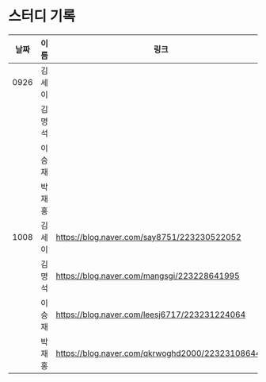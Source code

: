 # 스터디 기록
|날짜|이름|링크|
|---|---|---|
|0926|김세이||
||김명석||
||이승재||
||박재홍||
|1008|김세이|https://blog.naver.com/say8751/223230522052|
||김명석|https://blog.naver.com/mangsgi/223228641995|
||이승재|https://blog.naver.com/leesj6717/223231224064|
||박재홍|https://blog.naver.com/qkrwoghd2000/223231086443|
